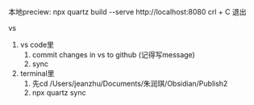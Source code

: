 本地preciew:
npx quartz build --serve
http://localhost:8080
crl + C 退出

vs
1. vs code里
	1. commit changes in vs to github (记得写message)
	2. sync
2. terminal里
	1. 先cd /Users/jeanzhu/Documents/朱润琪/Obsidian/Publish2
	3. npx quartz sync

